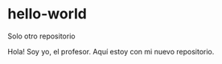 # hello-world
Solo otro repositorio

Hola! Soy yo, el profesor. Aquí estoy con mi nuevo repositorio.
